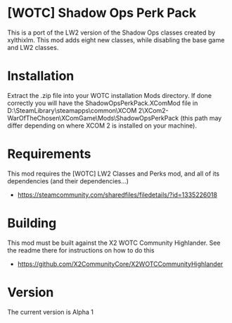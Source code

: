 # [WOTC] Shadow Ops Perk Pack
This is a port of the LW2 version of the Shadow Ops classes created by xylthixlm. This mod adds eight new classes, while disabling the base game and LW2 classes.

# Installation
Extract the .zip file into your WOTC installation Mods directory. If done correctly you will have the ShadowOpsPerkPack.XComMod file in D:\SteamLibrary\steamapps\common\XCOM 2\XCom2-WarOfTheChosen\XComGame\Mods\ShadowOpsPerkPack (this path may differ depending on where XCOM 2 is installed on your machine).

# Requirements
This mod requires the [WOTC] LW2 Classes and Perks mod, and all of its dependencies (and their dependencies...)
* https://steamcommunity.com/sharedfiles/filedetails/?id=1335226018

# Building
This mod must be built against the X2 WOTC Community Highlander. See the readme there for instructions on how to do this
* https://github.com/X2CommunityCore/X2WOTCCommunityHighlander

# Version
The current version is Alpha 1